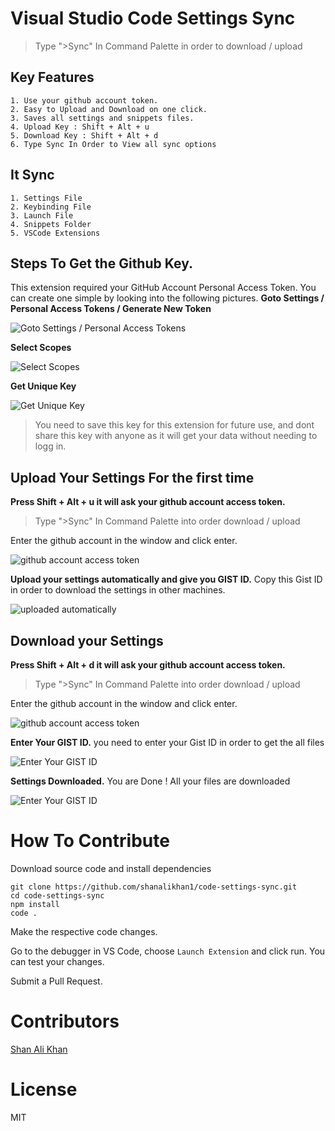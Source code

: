 # Visual Studio Code Settings Sync

> Type ">Sync" In Command Palette in order to download / upload

## Key Features
```
1. Use your github account token.
2. Easy to Upload and Download on one click.
3. Saves all settings and snippets files.
4. Upload Key : Shift + Alt + u
5. Download Key : Shift + Alt + d
6. Type Sync In Order to View all sync options
```      
## It Sync
```
1. Settings File
2. Keybinding File
3. Launch File
4. Snippets Folder
5. VSCode Extensions
```
   
## Steps To Get the Github Key.

This extension required your GitHub Account Personal Access Token. You can create one simple by looking into the following pictures.
**Goto Settings / Personal Access Tokens / Generate New Token**


![Goto Settings / Personal Access Tokens](http://shanalikhan1.github.io/img/github1.PNG)

**Select Scopes**

![Select Scopes](http://shanalikhan1.github.io/img/github2.PNG)

**Get Unique Key**

![Get Unique Key](http://shanalikhan1.github.io/img/github3.PNG)


> You need to save this key for this extension for future use, and dont share this key with anyone as it will get your data without needing to logg in.


## Upload Your Settings For the first time


**Press Shift + Alt + u it will ask your github account access token.**

> Type ">Sync" In Command Palette into order download / upload

Enter the github account in the window and click enter.

![github account access token](http://shanalikhan1.github.io/img/upload1.png)

**Upload your settings automatically and give you GIST ID.**
Copy this Gist ID in order to download the settings in other machines.

![uploaded automatically](http://shanalikhan1.github.io/img/upload2.png)


## Download your Settings

**Press Shift + Alt + d it will ask your github account access token.**

> Type ">Sync" In Command Palette into order download / upload

Enter the github account in the window and click enter.

![github account access token](http://shanalikhan1.github.io/img/upload1.png)

**Enter Your GIST ID.**
you need to enter your Gist ID in order to get the all files

![Enter Your GIST ID](http://shanalikhan1.github.io/img/download2.png)

**Settings Downloaded.**
You are Done ! All your files are downloaded

![Enter Your GIST ID](http://shanalikhan1.github.io/img/download3.png)

# How To Contribute
Download source code and install dependencies

```
git clone https://github.com/shanalikhan1/code-settings-sync.git
cd code-settings-sync
npm install
code .
```
Make the respective code changes.

Go to the debugger in VS Code, choose `Launch Extension` and click run. You can test your changes.

Submit a Pull Request.
   

    
# Contributors
[Shan Ali Khan](https://github.com/shanalikhan1)
    
# License
MIT
